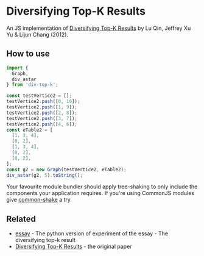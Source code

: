 # Diversifying Top-K Results

An JS implementation of [Diversifying Top-K Results](https://arxiv.org/pdf/1208.0076) by Lu Qin, Jeffrey Xu Yu & Lijun Chang (2012).


## How to use

```javascript
import {
  Graph,
  div_astar
} from 'div-top-k';

const testVertice2 = [];
testVertice2.push([0, 10]);
testVertice2.push([1, 9]);
testVertice2.push([2, 8]);
testVertice2.push([3, 7]);
testVertice2.push([4, 6]);
const eTable2 = [
  [1, 3, 4],
  [0, 2],
  [1, 3, 4],
  [0, 2],
  [0, 2],
];
const g2 = new Graph(testVertice2, eTable2);
div_astar(g2, 5).toString();
```

Your favourite module bundler should apply tree-shaking to only include the components your application requires. If you're using CommonJS modules give [common-shake](https://github.com/indutny/common-shake) a try.


## Related

* [essay](https://github.com/pyeprog/essay) - The python version of experiment of the essay - The diversifying top-k result
* [Diversifying Top-K Results](https://arxiv.org/pdf/1208.0076) - the original paper
